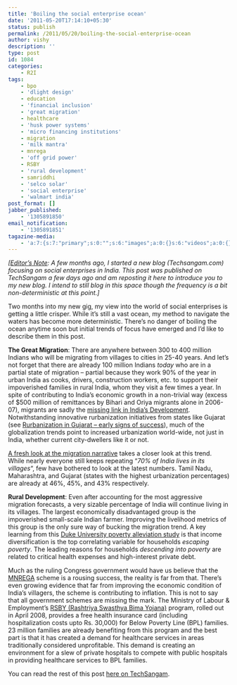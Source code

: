```yaml
---
title: 'Boiling the social enterprise ocean'
date: '2011-05-20T17:14:10+05:30'
status: publish
permalink: /2011/05/20/boiling-the-social-enterprise-ocean
author: vishy
description: ''
type: post
id: 1084
categories: 
    - R2I
tags:
    - bpo
    - 'dlight design'
    - education
    - 'financial inclusion'
    - 'great migration'
    - healthcare
    - 'husk power systems'
    - 'micro financing institutions'
    - migration
    - 'milk mantra'
    - mnrega
    - 'off grid power'
    - RSBY
    - 'rural development'
    - samriddhi
    - 'selco solar'
    - 'social enterprise'
    - 'walmart india'
post_format: []
jabber_published:
    - '1305891850'
email_notification:
    - '1305891851'
tagazine-media:
    - 'a:7:{s:7:"primary";s:0:"";s:6:"images";a:0:{}s:6:"videos";a:0:{}s:11:"image_count";s:1:"0";s:6:"author";s:7:"2859667";s:7:"blog_id";s:7:"2786457";s:9:"mod_stamp";s:19:"2011-05-20 11:44:10";}'
---
```

*\[<span style="text-decoration:underline;">Editor’s Note</span>: A few months ago, I started a new blog (Techsangam.com) focusing on social enterprises in India. This post was published on TechSangam a few days ago and am reposting it here to introduce you to my new blog. I intend to still blog in this space though the frequency is a bit non-deterministic at this point.\]*

Two months into my new gig, my view into the world of social enterprises is getting a little crisper. While it’s still a vast ocean, my method to navigate the waters has become more deterministic. There’s no danger of boiling the ocean anytime soon but initial trends of focus have emerged and I’d like to describe them in this post.

**The Great Migration**: There are anywhere between 300 to 400 million Indians who will be migrating from villages to cities in 25-40 years. And let’s not forget that there are already 100 million Indians *today* who are in a partial state of migration – partial because they work 90% of the year in urban India as cooks, drivers, construction workers, etc. to support their impoverished families in rural India, whom they visit a few times a year. In spite of contributing to India’s economic growth in a non-trivial way (excess of $500 million of remittances by Bihari and Oriya migrants alone in 2006-07), migrants are sadly the [missing link in India’s Development](http://www.techsangam.com/2011/04/19/the-twentyfirst-century-kabuliwalas-of-india/). Notwithstanding innovative rurbanization initiatives from states like Gujarat (see [Rurbanization in Gujarat – early signs of success](http://www.techsangam.com/2011/05/14/rurbanization-in-gujarat-early-signs-of-success/#comment-29)), much of the globalization trends point to increased urbanization world-wide, not just in India, whether current city-dwellers like it or not.

[A fresh look at the migration narrative](http://www.techsangam.com/2011/05/10/a-fresh-look-at-the-migration-narrative/) takes a closer look at this trend. While nearly everyone still keeps repeating “*70% of India lives in its villages*“, few have bothered to look at the latest numbers. Tamil Nadu, Maharashtra, and Gujarat (states with the highest urbanization percentages) are already at 46%, 45%, and 43% respectively.

**Rural Development**: Even after accounting for the most aggressive migration forecasts, a very sizable percentage of India will continue living in its villages. The largest economically disadvantaged group is the impoverished small-scale Indian farmer. Improving the livelihood metrics of this group is the only sure way of bucking the migration trend. A key learning from this [Duke University poverty alleviation study](http://www.techsangam.com/2011/03/19/escaping-poverty-and-becoming-poor-who-gains-who-loses-and-why/) is that income diversification is the top correlating variable for households *escaping poverty*. The leading reasons for households *descending into poverty* are related to critical health expenses and high-interest private debt.

Much as the ruling Congress government would have us believe that the [MNREGA](http://nrega.nic.in/netnrega/home.aspx) scheme is a rousing success, the reality is far from that. There’s even growing evidence that far from improving the economic condition of India’s villagers, the scheme is contributing to inflation. This is not to say that all government schemes are missing the mark. The Ministry of Labour &amp; Employment’s [RSBY (Rashtriya Swasthya Bima Yojana)](http://www.rsby.gov.in/about_rsby.html) program, rolled out in April 2008, provides a free health insurance card (including hospitalization costs upto Rs. 30,000) for Below Poverty Line (BPL) families. 23 million families are already benefiting from this program and the best part is that it has created a demand for healthcare services in areas traditionally considered unprofitable. This demand is creating an environment for a slew of private hospitals to compete with public hospitals in providing healthcare services to BPL families.

You can read the rest of this post [here on TechSangam](http://www.techsangam.com/2011/05/17/boiling-the-social-enterprise-ocean/).